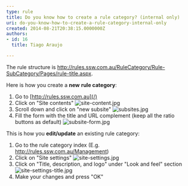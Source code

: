 ```yaml
---
type: rule
title: Do you know how to create a rule category? (internal only)
uri: do-you-know-how-to-create-a-rule-category-internal-only
created: 2014-08-21T20:38:15.0000000Z
authors:
- id: 16
  title: Tiago Araujo

---
```


 The rule structure is http://rules.ssw.com.au/RuleCategory/Rule-SubCategory/Pages/rule-title.aspx.



Here is how you create a **new** **rule category**:
 
1. ​​Go to [http://rules.ssw.com.au](/)
2. Click on "Site contents"
![site-content.jpg](/Communication/Rules-to-Better-Adding-Rules/PublishingImages/Pages/how-to-create-a-rule-category/site-content.jpg)​
3. Scroll down and click on "new subsite"
![subsites.jpg](/Communication/Rules-to-Better-Adding-Rules/PublishingImages/Pages/how-to-create-a-rule-category/subsites.jpg)
4. Fill the form with the title and URL complement (keep all the ratio buttons as default)
![subsite-form.jpg](/Communication/Rules-to-Better-Adding-Rules/PublishingImages/Pages/how-to-create-a-rule-category/subsite-form.jpg)


This is how you     **edit/update** an existing rule category:

1. Go to the rule category index (E.g. http://rules.ssw.com.au/Management)
2. Click on "Site settings"
![site-settings.jpg](/Communication/Rules-to-Better-Adding-Rules/PublishingImages/Pages/how-to-create-a-rule-category/site-settings.jpg)
3. Click on "Title, description, and logo" under "Look and feel" section
![site-settings-title.jpg](/Communication/Rules-to-Better-Adding-Rules/PublishingImages/Pages/how-to-create-a-rule-category/site-settings-title.jpg)
4. Make your changes and press "OK"


